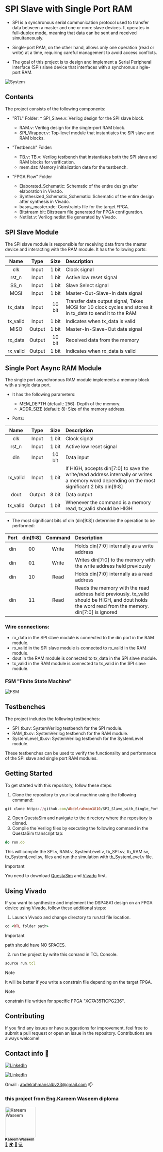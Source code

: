# SPI Slave with Single Port RAM
* SPI is a synchronous serial communication protocol used to transfer data between a master and one or more slave devices. It operates in full-duplex mode, meaning that data can be sent and received simultaneously.
* Single-port RAM, on the other hand, allows only one operation (read or write) at a time, requiring careful management to avoid access conflicts.

* The goal of this project is to design and implement a Serial Peripheral Interface (SPI) slave device that interfaces with a synchronus single-port RAM.

![System](https://github.com/user-attachments/assets/5973d357-61af-4116-8630-62e1616430e1)

## Contents
The project consists of the following components:

*  "RTL" Folder:
		* SPI_Slave.v: Verilog design for the SPI slave block.
    * RAM.v: Verilog design for the single-port RAM block.
    * SPI_Wrapper.v: Top-level module that instantiates the SPI slave and RAM blocks.

    
* "Testbench" Folder:
    * TB.v: TB.v: Verilog testbench that instantiates both the SPI slave and RAM blocks for verification.
    * mem.dat: Memory initialization data for the testbench.

* "FPGA Flow" Folder
    * Elaborated_Schematic: Schematic of the entire design after elaboration in Vivado.
    * Synthesized_Schematic_Schematic: Schematic of the entire design after synthesis in Vivado.
    * basys_master.xdc: Constraints file for the target FPGA.
    * Bitstream.bit: Bitstream file generated for FPGA configuration.
    * Netlist.v: Verilog netlist file generated by Vivado.



## SPI Slave Module
The SPI slave module is responsible for receiving data from the master device and interacting with the RAM module. It has the following ports:

|    Name   | Type | Size | Description |
| :---: | :---: | :---: | :---  |
| clk       |  Input | 1 bit  | Clock signal |
| rst_n     |  Input | 1 bit  | Active low reset signal |
| SS_n      |  Input | 1 bit  | Slave Select signal |
| MOSI      |  Input | 1 bit  | Master-Out-Slave-In data signal |
| tx_data   |  Input | 10 bit | Transfer data output signal, Takes MOSI for 10 clock cycles and stores it in tx_data to send it to the RAM |
| tx_valid  |  Input | 1 bit  | Indicates when tx_data is valid |
| MISO      | Output | 1 bit  | Master-In-Slave-Out data signal |
| rx_data   | Output | 10 bit | Received data from the memory |
| rx_valid  | Output | 1 bit  | Indicates when rx_data is valid |

## Single Port Async RAM Module
The single port asynchronous RAM module implements a memory block with a single data port.

* It has the following parameters:
  - MEM_DEPTH (default: 256): Depth of the memory.
  - ADDR_SIZE (default: 8): Size of the memory address.

* Ports:
  
|    Name   | Type | Size | Description |
| :---: | :---: | :---: | :---  |
| clk       |  Input   | 1 bit   | Clock signal |
| rst_n     |  Input   | 1 bit   | Active low reset signal |
| din       |  Input   | 10 bit  | Data input |
| rx_valid  |  Input   | 1 bit   | If HIGH, accepts din[7:0] to save the write/read address internally or writes a memory word depending on the most significant 2 bits din[9:8] |
| dout      |  Output  | 8 bit   | Data output |
| tx_valid  |  Output  | 1 bit   | Whenever the command is a memory read, tx_valid should be HIGH |

* The most significant bits of din (din[9:8]) determine the operation to be performed:

|    Port   | din[9:8] | Command | Description |
| :---: | :---: | :---: | :---  |
| din   | 00 | Write | Holds din[7:0] internally as a write address |
| din   | 01 | Write | Writes din[7:0] to the memory with the write address held previously |
| din   | 10 | Read  | Holds din[7:0] internally as a read address |
| din   | 11 | Read  | Reads the memory with the read address held previously. tx_valid should be HIGH, and dout holds the word read from the memory. din[7:0] is ignored |

### Wire connections:
* rx_data in the SPI slave module is connected to the din port in the RAM module.
* rx_valid in the SPI slave module is connected to rx_valid in the RAM module.
* dout in the RAM module is connected to tx_data in the SPI slave module.
* tx_valid in the RAM module is connected to tx_valid in the SPI slave module.

### FSM "Finite State Machine"
![FSM](https://github.com/user-attachments/assets/c5ef4c3a-efd0-4059-9d5f-e03f6df47227)

## Testbenches
The project includes the following testbenches:

+ SPI_tb.sv: SystemVerilog testbench for the SPI module.
+ RAM_tb.sv: SystemVerilog testbench for the RAM module.
+ SystemLevel_tb.sv: SystemVerilog testbench for the SystemLevel module.

These testbenches can be used to verify the functionality and performance of the SPI slave and single port RAM modules.

## Getting Started
To get started with this repository, follow these steps:

1. Clone the repository to your local machine using the following command:
```ruby
git clone https://github.com/Abdelrahman1810/SPI_Slave_with_Single_Port_RAM.git
```
2. Open QuestaSim and navigate to the directory where the repository is cloned.
3. Compile the Verilog files by executing the following command in the QuestaSim transcript tap: 
```ruby
do run.do
```
This will compile the SPI.v, RAM.v, SystemLevel.v, tb_SPI.sv, tb_RAM.sv, tb_SystemLevel.sv, files and run the simulation with tb_SystemLevel.v file.

> [!IMPORTANT]
> You need to download [QuestaSim](https://support.sw.siemens.com/en-US/) and [Vivado](https://www.xilinx.com/support/download.html) first.

## Using Vivado
If you want to synthesize and implement the DSP48A1 design on an FPGA device using Vivado, follow these additional steps:

1. Launch Vivado and change directory to run.tcl file location.
```ruby
cd <RTL folder path>
```
> [!IMPORTANT]
> path should have NO SPACES.

2. run the project by write this comand in TCL Console.
```ruby
source run.tcl
```
> [!NOTE]
> It will be better if you write a constrain file depending on the target FPGA.

> [!NOTE]
> constrain file written for specific FPGA "XC7A35TICPG236".

## Contributing
If you find any issues or have suggestions for improvement, feel free to submit a pull request or open an issue in the repository. Contributions are always welcome!

## Contact info 💜

<a href="http://wa.me/201061075354" target="_blank"><img alt="LinkedIn" src="https://img.shields.io/badge/whatsapp-128C7E.svg?style=for-the-badge&logo=whatsapp&logoColor=white" /></a> 

<a href="https://www.linkedin.com/in/abdelrahman-mohammed-814a9022a/" target="_blank"><img alt="LinkedIn" src="https://img.shields.io/badge/linkedin-0077b5.svg?style=for-the-badge&logo=linkedin&logoColor=white" /></a>

Gmail : abdelrahmansalby23@gmail.com 📫

### this project from Eng.Kareem Waseem diploma
  <tbody>
    <tr>
      <td align="left" valign="top" width="14.28%">
      <a href="https://www.linkedin.com/in/kareem-waseem/"><img src="https://th.bing.com/th/id/OIP.gWfK4ytf9t3fZF2i2oE71QHaIi?rs=1&pid=ImgDetMain" width="100px;" alt="Kareem Waseem"/><br /><sub><b>Kareem Waseem</b></sub></a>
      <br /><a href="kwaseem94@gmail.com" title="Gmail">📧</a> 
      <a href="https://www.linkedin.com/in/kareem-waseem/" title="LinkedIn">🌍</a>
      <a href="https://linktr.ee/kareemw" title="Talks">📢</a>
      <a href="https://www.facebook.com/groups/319864175836046" title="Facebook grp">💻</a>
      </td>
    </tr>
  </tbody>
